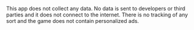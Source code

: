 This app does not collect any data. No data is sent to developers or third parties and it does not connect to the internet. There is no tracking of any sort and the game does not contain personalized ads.
